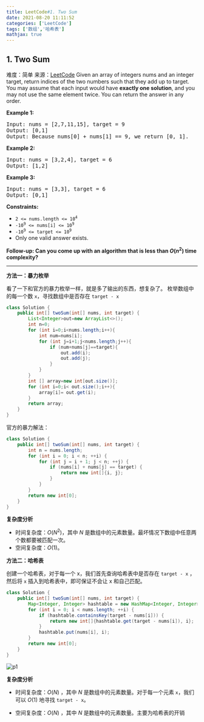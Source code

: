 ```yaml
---
title: LeetCode#1. Two Sum
date: 2021-08-20 11:11:52
categories: ['LeetCode']
tags: ['数组','哈希表']
mathjax: true
---
```


## 1. Two Sum
难度：<span class="level-eazy">简单</span>
来源：[LeetCode](https://leetcode-cn.com/problems/two-sum)
Given an array of integers nums and an integer target, return indices of the two numbers such that they add up to target.
You may assume that each input would have **exactly one solution**, and you may not use the same element twice.
You can return the answer in any order.
<!--more-->
**Example 1:**

<pre>
Input: nums = [2,7,11,15], target = 9
Output: [0,1]
Output: Because nums[0] + nums[1] == 9, we return [0, 1].
</pre>

**Example 2:**
<pre>
Input: nums = [3,2,4], target = 6
Output: [1,2]
</pre>
**Example 3:**

<pre>
Input: nums = [3,3], target = 6
Output: [0,1]
</pre>
**Constraints:**

- <code>2 <= nums.length <= 10<sup>4</sup></code>
- <code>-10<sup>9</sup> <= nums[i] <= 10<sup>9</sup></code>
- <code>-10<sup>9</sup> <= target <= 10<sup>9</sup></code>
- Only one valid answer exists.

**Follow-up: Can you come up with an algorithm that is less than $O(n^2)$ time complexity?**

------

**方法一：暴力枚举**

看了一下和官方的暴力枚举一样，就是多了输出的东西，想复杂了。
枚举数组中的每一个数 `x`，寻找数组中是否存在 `target - x`

```java
class Solution {
    public int[] twoSum(int[] nums, int target) {
        List<Integer>out=new ArrayList<>();
        int n=0;
        for (int i=0;i<nums.length;i++){
            int num=nums[i];
            for (int j=i+1;j<nums.length;j++){
                if (num+nums[j]==target){
                    out.add(i);
                    out.add(j);
                }
            }
        }
        int [] array=new int[out.size()];
        for (int i=0;i< out.size();i++){
            array[i]= out.get(i);
        }
        return array;
    }
}
```

官方的暴力解法：

~~~java
class Solution {
    public int[] twoSum(int[] nums, int target) {
        int n = nums.length;
        for (int i = 0; i < n; ++i) {
            for (int j = i + 1; j < n; ++j) {
                if (nums[i] + nums[j] == target) {
                    return new int[]{i, j};
                }
            }
        }
        return new int[0];
    }
}
~~~

**复杂度分析**

- 时间复杂度：$O(N^2)$，其中 $N$ 是数组中的元素数量。最坏情况下数组中任意两个数都要被匹配一次。
- 空间复杂度：$O(1)$。

**方法二：哈希表**

创建一个哈希表，对于每一个 x，我们首先查询哈希表中是否存在 `target - x` ，然后将 `x` 插入到哈希表中，即可保证不会让 x 和自己匹配。

```java
class Solution {
    public int[] twoSum(int[] nums, int target) {
        Map<Integer, Integer> hashtable = new HashMap<Integer, Integer>();
        for (int i = 0; i < nums.length; ++i) {
            if (hashtable.containsKey(target - nums[i])) {
                return new int[]{hashtable.get(target - nums[i]), i};
            }
            hashtable.put(nums[i], i);
        }
        return new int[0];
    }
}
```

![p1](4df817f8e8a444ddbed6efed093faa8f.gif)


**复杂度分析**

- 时间复杂度：$O(N)$ ，其中 $N$ 是数组中的元素数量。对于每一个元素 `x`，我们可以 $O(1)$ 地寻找 `target - x`。

- 空间复杂度：$O(N)$ ，其中 $N$ 是数组中的元素数量。主要为哈希表的开销

